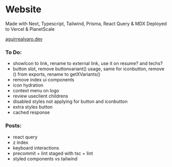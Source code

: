 # Website

Made with Next, Typescript, Tailwind, Prisma, React Query & MDX
Deployed to Vercel & PlanetScale

[aguirrealvaro.dev](https://aguirrealvaro.dev)

### To Do:

- showIcon to link, rename to external link, use it on resume? and techs?
- button slot, remove buttonvariant() usage, same for iconbutton, remove () from exports, rename to getXVariants()
- remove index ui components
- icon hydration
- context menu on logo
- review useclient childrens
- disabled styles not applying for button and iconbutton
- extra styles button
- cached response

### Posts:

- react query
- z index
- keyboard interactions
- precommit + lint staged with tsc + lint
- styled components vs tailwind
